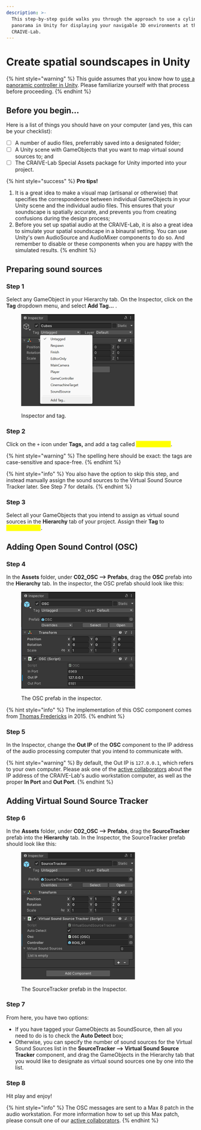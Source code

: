 ```yaml
---
description: >-
  This step-by-step guide walks you through the approach to use a cylindrical
  panorama in Unity for displaying your navigable 3D environments at the
  CRAIVE-Lab.
---
```


# Create spatial soundscapes in Unity

{% hint style="warning" %}
This guide assumes that you know how to [use a panoramic controller in Unity](use-first-person-controllers-in-unity.md). Please familiarize yourself with that process before proceeding.
{% endhint %}

## Before you begin...

Here is a list of things you should have on your computer (and yes, this can be your checklist):

* [ ] A number of audio files, preferrably saved into a designated folder;
* [ ] A Unity scene with GameObjects that you want to map virtual sound sources to; and
* [ ] The CRAIVE-Lab Special Assets package for Unity imported into your project.

{% hint style="success" %}
**Pro tips!**

1. It is a great idea to make a visual map (artisanal or otherwise) that specifies the correspondence between individual GameObjects in your Unity scene and the individual audio files. This ensures that your soundscape is spatially accurate, and prevents you from creating confusions during the design process;
2. Before you set up spatial audio at the CRAIVE-Lab, it is also a great idea to simulate your spatial soundscape in a binaural setting. You can use Unity's own AudioSource and AudioMixer components to do so. And remember to disable or these components when you are happy with the simulated results.
{% endhint %}

## Preparing sound sources

### Step 1

Select any GameObject in your Hierarchy tab. On the Inspector, click on the **Tag** dropdown menu, and select **Add Tag...** .

<figure><img src="../.gitbook/assets/tabs.png" alt="" width="303"><figcaption><p>Inspector and tag.</p></figcaption></figure>

### Step 2

Click on the `+` icon under **Tags,** and add a tag called <mark style="color:yellow;">**SoundSource**</mark>.

{% hint style="warning" %}
The spelling here should be exact: the tags are case-sensitive and space-free.
{% endhint %}

{% hint style="info" %}
You also have the option to skip this step, and instead manually assign the sound sources to the Virtual Sound Source Tracker later. See Step 7 for details.
{% endhint %}

### Step 3

Select all your GameObjects that you intend to assign as virtual sound sources in the **Hierarchy** tab of your project. Assign their **Tag** to <mark style="color:yellow;">**SoundSource**</mark>.

## Adding Open Sound Control (OSC)

### Step 4

In the **Assets** folder, under **C02\_OSC --> Prefabs**, drag the **OSC** prefab into the **Hierarchy** tab. In the inspector, the OSC prefab should look like this:

<figure><img src="../.gitbook/assets/OSC.png" alt="" width="305"><figcaption><p>The OSC prefab in the inspector.</p></figcaption></figure>

{% hint style="info" %}
The implementation of this OSC component comes from [Thomas Fredericks](https://thomasfredericks.github.io/UnityOSC/) in 2015.
{% endhint %}

### Step 5

In the Inspector, change the **Out IP** of the **OSC** component to the IP address of the audio processing computer that you intend to communicate with. &#x20;

{% hint style="warning" %}
By default, the Out IP is `127.0.0.1`, which refers to your own computer. Please ask one of the [active collaborators](../contributing-to-the-craive-lab.md) about the IP address of the CRAIVE-Lab's audio workstation computer, as well as the proper **In Port** and **Out Port**.
{% endhint %}

## Adding Virtual Sound Source Tracker

### Step 6

In the **Assets** folder, under **C02\_OSC --> Prefabs**, drag the **SourceTracker** prefab into the **Hierarchy** tab. In the Inspector, the SourceTracker prefab should look like this:

<figure><img src="../.gitbook/assets/source-tracker.png" alt="" width="304"><figcaption><p>The SourceTracker prefab in the Inspector.</p></figcaption></figure>

### Step 7

From here, you have two options:

* If you have tagged your GameObjects as SoundSource, then all you need to do is to check the **Auto Detect** box;
* Otherwise, you can specify the number of sound sources for the Virtual Sound Sources list in the **SourceTracker --> Virtual Sound Source Tracker** component, and drag the GameObjects in the Hierarchy tab that you would like to designate as virtual sound sources one by one into the list.

### Step 8

Hit play and enjoy!

{% hint style="info" %}
The OSC messages are sent to a Max 8 patch in the audio workstation. For more information how to set up this Max patch, please consult one of our [active collaborators](../contributing-to-the-craive-lab.md).
{% endhint %}
